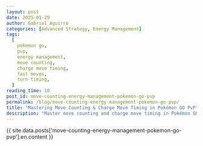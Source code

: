 ```yaml
---
layout: post
date: 2025-01-29
author: Gabriel Aguirre
categories: [Advanced Strategy, Energy Management]
tags:
  [
    pokemon go,
    pvp,
    energy management,
    move counting,
    charge move timing,
    fast moves,
    turn timing,
  ]
reading_time: 10
post_id: move-counting-energy-management-pokemon-go-pvp
permalink: /blog/move-counting-energy-management-pokemon-go-pvp/
title: "Mastering Move Counting & Charge Move Timing in Pokémon GO PvP"
description: "Master move counting and charge move timing in Pokémon GO PvP. Learn optimal throw timing based on turn speeds, energy tracking, and advanced battle tactics."
---
```


{{ site.data.posts['move-counting-energy-management-pokemon-go-pvp'].en.content }}
